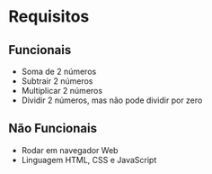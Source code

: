 # Requisitos

## Funcionais
- Soma de 2 números
- Subtrair 2 números
- Multiplicar 2 números
- Dividir 2 números, mas não pode dividir por zero

## Não Funcionais
- Rodar em navegador Web
- Linguagem HTML, CSS e JavaScript
